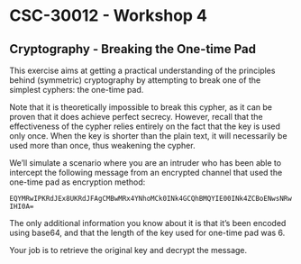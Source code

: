 # CSC-30012 - Workshop 4

## Cryptography - Breaking the One-time Pad

This exercise aims at getting a practical understanding of the principles behind (symmetric) cryptography by attempting to break one of the simplest cyphers: the one-time pad.

Note that it is theoretically impossible to break this cypher, as it can be proven that it does achieve perfect secrecy. However, recall that the effectiveness of the cypher relies entirely on the fact that the key is used only once. When the key is shorter than the plain text, it will necessarily be used more than once, thus weakening the cypher.

We’ll simulate a scenario where you are an intruder who has been able to intercept the following message from an encrypted channel that used the one-time pad as encryption method:

```EQYMRwIPKRdJEx8UKRdJFAgCMBwMRx4YNhoMCk0INk4GCQhBMQYIE00INk4ZCBoENwsNRwIHI0A=```

The only additional information you know about it is that it’s been encoded using base64, and that the length of the key used for one-time pad was 6.

Your job is to retrieve the original key and decrypt the message.
